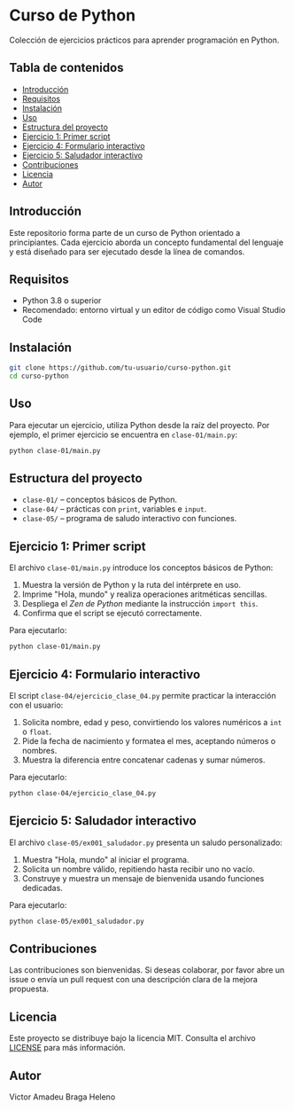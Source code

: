 # Curso de Python

Colección de ejercicios prácticos para aprender programación en Python.

## Tabla de contenidos
- [Introducción](#introducción)
- [Requisitos](#requisitos)
- [Instalación](#instalación)
- [Uso](#uso)
- [Estructura del proyecto](#estructura-del-proyecto)
- [Ejercicio 1: Primer script](#ejercicio-1-primer-script)
- [Ejercicio 4: Formulario interactivo](#ejercicio-4-formulario-interactivo)
- [Ejercicio 5: Saludador interactivo](#ejercicio-5-saludador-interactivo)
- [Contribuciones](#contribuciones)
- [Licencia](#licencia)
- [Autor](#autor)

## Introducción
Este repositorio forma parte de un curso de Python orientado a principiantes. Cada ejercicio aborda un concepto fundamental del lenguaje y está diseñado para ser ejecutado desde la línea de comandos.

## Requisitos
- Python 3.8 o superior
- Recomendado: entorno virtual y un editor de código como Visual Studio Code

## Instalación
```bash
git clone https://github.com/tu-usuario/curso-python.git
cd curso-python
```

## Uso
Para ejecutar un ejercicio, utiliza Python desde la raíz del proyecto. Por ejemplo, el primer ejercicio se encuentra en `clase-01/main.py`:

```bash
python clase-01/main.py
```

## Estructura del proyecto
- `clase-01/` – conceptos básicos de Python.
- `clase-04/` – prácticas con `print`, variables e `input`.
- `clase-05/` – programa de saludo interactivo con funciones.

## Ejercicio 1: Primer script
El archivo `clase-01/main.py` introduce los conceptos básicos de Python:
1. Muestra la versión de Python y la ruta del intérprete en uso.
2. Imprime "Hola, mundo" y realiza operaciones aritméticas sencillas.
3. Despliega el *Zen de Python* mediante la instrucción `import this`.
4. Confirma que el script se ejecutó correctamente.

Para ejecutarlo:
```bash
python clase-01/main.py
```

## Ejercicio 4: Formulario interactivo
El script `clase-04/ejercicio_clase_04.py` permite practicar la interacción con el usuario:
1. Solicita nombre, edad y peso, convirtiendo los valores numéricos a `int` o `float`.
2. Pide la fecha de nacimiento y formatea el mes, aceptando números o nombres.
3. Muestra la diferencia entre concatenar cadenas y sumar números.

Para ejecutarlo:
```bash
python clase-04/ejercicio_clase_04.py
```

## Ejercicio 5: Saludador interactivo
El archivo `clase-05/ex001_saludador.py` presenta un saludo personalizado:
1. Muestra "Hola, mundo" al iniciar el programa.
2. Solicita un nombre válido, repitiendo hasta recibir uno no vacío.
3. Construye y muestra un mensaje de bienvenida usando funciones dedicadas.

Para ejecutarlo:
```bash
python clase-05/ex001_saludador.py
```


## Contribuciones
Las contribuciones son bienvenidas. Si deseas colaborar, por favor abre un issue o envía un pull request con una descripción clara de la mejora propuesta.

## Licencia
Este proyecto se distribuye bajo la licencia MIT. Consulta el archivo [LICENSE](LICENSE) para más información.

## Autor
Victor Amadeu Braga Heleno